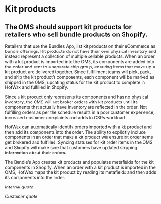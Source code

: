 # Kit products

## The OMS should support kit products for retailers who sell bundle products on Shopify.

Retailers that use the Bundles App, list kit products on their eCommerce as bundle offerings. Kit products do not have their own physical inventory and instead represent a collection of multiple sellable products. When an order with a kit product is imported into the OMS, its components are added into the order and sent to a separate ship group, ensuring items that make up a kit product are delivered together. Since fulfillment teams will pick, pack, and ship the kit product’s components, each component will be marked as shipped in the OMS, updating status for the kit product to complete in HotWax and fulfilled in Shopify.

Since a kit product only represents its components and has no physical inventory, the OMS will not broker orders with kit products until its components that actually have inventory are reflected in the order. Not fulfilling orders as per the schedule results in a poor customer experience, increased customer complaints and adds to CSRs workload.

HotWax can automatically identify orders imported with a kit product and then add its components into the order. The ability to explicitly include components in an order that make a kit product will ensure kit order items get brokered and fulfilled. Syncing statuses for kit order items in the OMS and Shopify will make sure that customers have updated shipping information about their orders.

The Bundle’s App creates kit products and populates metafields for the kit components in Shopify. When an order with a kit product is imported in the OMS, HotWax maps the kit product by reading its metafields and then adds its components into the order.

*Internal quote* 

*Customer quote*
